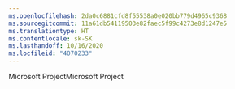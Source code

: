```yaml
---
ms.openlocfilehash: 2da0c6881cfd8f55538a0e020bb779d4965c9368
ms.sourcegitcommit: 11a61db54119503e82faec5f99c4273e8d1247e5
ms.translationtype: HT
ms.contentlocale: sk-SK
ms.lasthandoff: 10/16/2020
ms.locfileid: "4070233"
---
```

<span data-ttu-id="343b9-101">Microsoft Project</span><span class="sxs-lookup"><span data-stu-id="343b9-101">Microsoft Project</span></span>